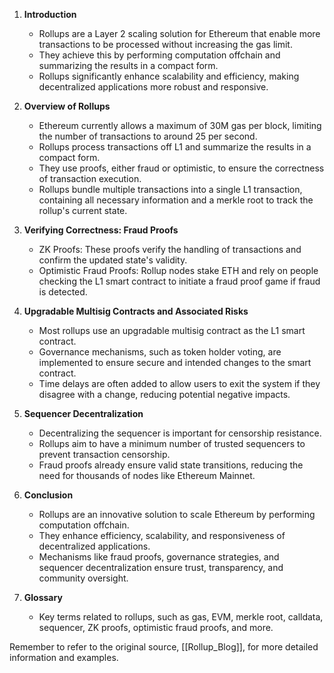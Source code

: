 1. **Introduction**
   - Rollups are a Layer 2 scaling solution for Ethereum that enable more transactions to be processed without increasing the gas limit.
   - They achieve this by performing computation offchain and summarizing the results in a compact form.
   - Rollups significantly enhance scalability and efficiency, making decentralized applications more robust and responsive.

2. **Overview of Rollups**
   - Ethereum currently allows a maximum of 30M gas per block, limiting the number of transactions to around 25 per second.
   - Rollups process transactions off L1 and summarize the results in a compact form.
   - They use proofs, either fraud or optimistic, to ensure the correctness of transaction execution.
   - Rollups bundle multiple transactions into a single L1 transaction, containing all necessary information and a merkle root to track the rollup's current state.

3. **Verifying Correctness: Fraud Proofs**
   - ZK Proofs: These proofs verify the handling of transactions and confirm the updated state's validity.
   - Optimistic Fraud Proofs: Rollup nodes stake ETH and rely on people checking the L1 smart contract to initiate a fraud proof game if fraud is detected.

4. **Upgradable Multisig Contracts and Associated Risks**
   - Most rollups use an upgradable multisig contract as the L1 smart contract.
   - Governance mechanisms, such as token holder voting, are implemented to ensure secure and intended changes to the smart contract.
   - Time delays are often added to allow users to exit the system if they disagree with a change, reducing potential negative impacts.

5. **Sequencer Decentralization**
   - Decentralizing the sequencer is important for censorship resistance.
   - Rollups aim to have a minimum number of trusted sequencers to prevent transaction censorship.
   - Fraud proofs already ensure valid state transitions, reducing the need for thousands of nodes like Ethereum Mainnet.

6. **Conclusion**
   - Rollups are an innovative solution to scale Ethereum by performing computation offchain.
   - They enhance efficiency, scalability, and responsiveness of decentralized applications.
   - Mechanisms like fraud proofs, governance strategies, and sequencer decentralization ensure trust, transparency, and community oversight.

7. **Glossary**
   - Key terms related to rollups, such as gas, EVM, merkle root, calldata, sequencer, ZK proofs, optimistic fraud proofs, and more.

Remember to refer to the original source, [[Rollup_Blog]], for more detailed information and examples.